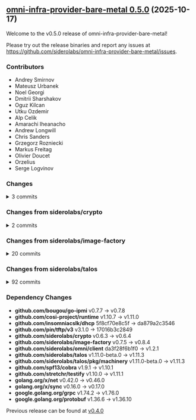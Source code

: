 ## [omni-infra-provider-bare-metal 0.5.0](https://github.com/siderolabs/omni-infra-provider-bare-metal/releases/tag/v0.5.0) (2025-10-17)

Welcome to the v0.5.0 release of omni-infra-provider-bare-metal!



Please try out the release binaries and report any issues at
https://github.com/siderolabs/omni-infra-provider-bare-metal/issues.

### Contributors

* Andrey Smirnov
* Mateusz Urbanek
* Noel Georgi
* Dmitrii Sharshakov
* Oguz Kilcan
* Utku Ozdemir
* Alp Celik
* Amarachi Iheanacho
* Andrew Longwill
* Chris Sanders
* Grzegorz Rozniecki
* Markus Freitag
* Olivier Doucet
* Orzelius
* Serge Logvinov

### Changes
<details><summary>3 commits</summary>
<p>

* [`4e7f89b`](https://github.com/siderolabs/omni-infra-provider-bare-metal/commit/4e7f89b560cb7d733053a7d870e00b6efadcb886) chore: bump Talos version to 1.11.3, make integration tests parallel
* [`e53367e`](https://github.com/siderolabs/omni-infra-provider-bare-metal/commit/e53367edc0e9fe5ea11b1ca8c219aa0bd500bd90) chore: rekres, bump deps
* [`5bca2eb`](https://github.com/siderolabs/omni-infra-provider-bare-metal/commit/5bca2eb8c19c5626e26edc9593fb3b5e3acd45fd) refactor: adapt to new QTransform controllers
</p>
</details>

### Changes from siderolabs/crypto
<details><summary>2 commits</summary>
<p>

* [`4154a77`](https://github.com/siderolabs/crypto/commit/4154a771b09f0023e0d258bba6aecc29febabecb) feat: implement dynamic certificate reloader
* [`dae07fa`](https://github.com/siderolabs/crypto/commit/dae07fa14f963b34ea67abf0cbc50ba24f280524) chore: update to Go 1.25
</p>
</details>

### Changes from siderolabs/image-factory
<details><summary>20 commits</summary>
<p>

* [`a3a7661`](https://github.com/siderolabs/image-factory/commit/a3a7661df37083c3af0a929265a424f003c9db1a) release(v0.8.4): prepare release
* [`075aa3f`](https://github.com/siderolabs/image-factory/commit/075aa3fa0c10abc4e06d2be1d3f3a394e56d1947) fix: update Talos to 1.11.1
* [`02723cd`](https://github.com/siderolabs/image-factory/commit/02723cdf6b96b106b3a961f1eb88731366e0cecb) fix: translation ID
* [`94c6df1`](https://github.com/siderolabs/image-factory/commit/94c6df1f3497c5a4173fa3ddfd3169b65d70dc15) release(v0.8.3): prepare release
* [`7254abf`](https://github.com/siderolabs/image-factory/commit/7254abf251c3a1140a220969ac9bd684c55f8774) fix: disable redirects to PXE
* [`251aee0`](https://github.com/siderolabs/image-factory/commit/251aee03710e8c3603a9f4cf9677353a62e860ea) release(v0.8.2): prepare release
* [`418eebb`](https://github.com/siderolabs/image-factory/commit/418eebb19ff7a6948a8125db2461f257612fcd23) fix: don't filter out `rc` versions
* [`57ad419`](https://github.com/siderolabs/image-factory/commit/57ad419a199bcd9956ba8aa48db451e1ce3c61d5) release(v0.8.1): prepare release
* [`6392086`](https://github.com/siderolabs/image-factory/commit/63920865fa4bd1f4537880e5b491e685a88fd965) fix: prevent failure on cache.Get
* [`a1e3707`](https://github.com/siderolabs/image-factory/commit/a1e37078e10bae58d8ee3f117cdbc405de35e65c) feat: add fallback if S3 is missbehaving
* [`9760ab0`](https://github.com/siderolabs/image-factory/commit/9760ab0fee7196885f50a92abf872c5c94f3dd2c) release(v0.8.0): prepare release
* [`7c6d261`](https://github.com/siderolabs/image-factory/commit/7c6d26184cd3a6f903385230fcbddc92cf67d065) fix: set content-disposition on S3
* [`f3e97df`](https://github.com/siderolabs/image-factory/commit/f3e97df4e609aa1b6ffc39d6b4cb8c76e891669e) docs(image-factory): add info about S3 cache and CDN
* [`d25e7ac`](https://github.com/siderolabs/image-factory/commit/d25e7acdc3b9e0a1fb96a0013133fc8e89097d1b) fix: add extra context to logs from s3 cache
* [`a3a0dff`](https://github.com/siderolabs/image-factory/commit/a3a0dff1f8846a2373a63d428ea86717bbdc452f) fix: add optional region to S3 client
* [`a9e2d08`](https://github.com/siderolabs/image-factory/commit/a9e2d08b1162c0e470b87da8e6ad448b34426d7a) feat: add support for Object Storage and CDN cache
* [`b8bfc19`](https://github.com/siderolabs/image-factory/commit/b8bfc1985c4c93cd1aa12a251deaa1ecb6239d20) docs: add air-gapped documentation
* [`f8b4ef0`](https://github.com/siderolabs/image-factory/commit/f8b4ef0ea538b56238b9ea0a51daadf5d5999ae6) docs: add new translation
* [`0c83228`](https://github.com/siderolabs/image-factory/commit/0c83228ae5ad0349f376f56743a8d3b8e2858ec4) release(v0.7.6): prepare release
* [`6f409ec`](https://github.com/siderolabs/image-factory/commit/6f409ecd914094afe9293a23883806798a0cc5dd) fix: drop extractParams function
</p>
</details>

### Changes from siderolabs/talos
<details><summary>92 commits</summary>
<p>

* [`a0243ef77`](https://github.com/siderolabs/talos/commit/a0243ef77e6532ed2919689d305eeaf97458c0a1) release(v1.11.3): prepare release
* [`560241c00`](https://github.com/siderolabs/talos/commit/560241c00e0e9fdcd3ad614a28183f83407c07e5) fix: make Akamai platform usable
* [`1b23cad61`](https://github.com/siderolabs/talos/commit/1b23cad61cafcfa9130ef216e85df07716ca8a8a) fix: cherry-pick of commit `0fbb0b0` from #11959
* [`876719a92`](https://github.com/siderolabs/talos/commit/876719a92d4e4dfe8dfdd4d81c0671cf40e7bd45) fix: cherry-pick of commit `cd9fb27` from #11943
* [`9a30ab6f5`](https://github.com/siderolabs/talos/commit/9a30ab6f5cd418636258cc2812aecfe3e7bf9ee5) feat: bump go, kernel and runc
* [`0fbb0b028`](https://github.com/siderolabs/talos/commit/0fbb0b0280c1f8a4da954237e765c7682cea4402) fix: provide nocloud metadata with missing network config
* [`0dad32819`](https://github.com/siderolabs/talos/commit/0dad328195190b579ac33a6ce10c38847889469a) feat: update Flannel to v0.27.4
* [`49182b386`](https://github.com/siderolabs/talos/commit/49182b386b983814c6356dc21acd05a9a210bca3) fix: support secure HTTP proxy with gRPC dial
* [`a460f5726`](https://github.com/siderolabs/talos/commit/a460f572693726b5b13528759afd6c9a2f57f3fd) feat: update etcd 3.6.5, CoreDNS 1.12.4
* [`48ee8581b`](https://github.com/siderolabs/talos/commit/48ee8581bc5b0808bf70e7cdcdb38e5cf73695de) fix: don't set broadcast for /31 and /32 addresses
* [`7668c52dd`](https://github.com/siderolabs/talos/commit/7668c52dd4126e0637d42dbf54b005e170051c91) fix: provide refreshing CA pool (resolvers)
* [`511b4d2e8`](https://github.com/siderolabs/talos/commit/511b4d2e89320f79f66cd3f0f18db1a01e3f4aef) release(v1.11.2): prepare release
* [`ac452574e`](https://github.com/siderolabs/talos/commit/ac452574e79ef3564e622d44fd4516681740c8cf) fix: default gateway as string
* [`7cec0e042`](https://github.com/siderolabs/talos/commit/7cec0e0420d613910d0d90c542e8f00ff3cfc9b5) fix: uefi boot entry handling logic
* [`637154ed2`](https://github.com/siderolabs/talos/commit/637154ed2555a885a1de9dfdf14813b9b807fb38) docs: drop invalid v1.12 docs
* [`a6d2f65a6`](https://github.com/siderolabs/talos/commit/a6d2f65a61065285366dc3698a2b5d556dde8da0) chore(ci): rekres to use new runner groups
* [`cd82ee204`](https://github.com/siderolabs/talos/commit/cd82ee204eda75dd09cedd85b2414edebacfb5ca) refactor: efivarfs mock and tests
* [`996d97de6`](https://github.com/siderolabs/talos/commit/996d97de6e1fd5feea4e1052e0d1c6f6c0f3c6f9) chore: update pkgs
* [`bbf860c5c`](https://github.com/siderolabs/talos/commit/bbf860c5ccbdd2fdc877459d05b2f64b9c127a5d) docs: update component updates
* [`24c1bcecf`](https://github.com/siderolabs/talos/commit/24c1bcecf5d1fd82e24bf85a48ae3f966aedec2d) fix: bump trustd memory limit
* [`56d6d6f75`](https://github.com/siderolabs/talos/commit/56d6d6f755d35785f7be9665813e5847c7dfb14c) chore: pass in github token to imager
* [`682df89d7`](https://github.com/siderolabs/talos/commit/682df89d78312b7a56d017c953397d171aee4a37) fix: use correct order to determine SideroV1 keys directory path
* [`a838881fa`](https://github.com/siderolabs/talos/commit/a838881fafcdfe20b3ccb40b5535cc27946b19ea) fix: trim zero bytes in the DHCP host & domain response
* [`9c962ae9c`](https://github.com/siderolabs/talos/commit/9c962ae9c86168eb71677a7ce678a3a443d64f40) fix: re-create cgroups when restarting runners
* [`de243f9ae`](https://github.com/siderolabs/talos/commit/de243f9aede933336d7ca48937df40d168d5257e) test: fix flakiness in RawVolumes test
* [`ec8fde596`](https://github.com/siderolabs/talos/commit/ec8fde596fac2058b205fe84026355d6220e31dc) feat: update Kubernetes to 1.34.1
* [`797897dfb`](https://github.com/siderolabs/talos/commit/797897dfbf050b0b81a018ace9ac77de45b17410) test: improve test stability
* [`98273666e`](https://github.com/siderolabs/talos/commit/98273666e8ed9fd8a94b66bd3834bf78ecbc44c8) feat: update runc to 1.3.1
* [`8e85c8362`](https://github.com/siderolabs/talos/commit/8e85c83625502e08c058b865c123b0828a90fed6) release(v1.11.1): prepare release
* [`ff8644cd2`](https://github.com/siderolabs/talos/commit/ff8644cd2efefe00ef469f180392eb9fa63b8a52) fix: correctly handle status-code 204
* [`7d5fe2d0f`](https://github.com/siderolabs/talos/commit/7d5fe2d0f1d5761d5aba28c55999bd8222ef5e3f) feat: update Linux kernel (memcg_v1, ublk)
* [`9e310a9dd`](https://github.com/siderolabs/talos/commit/9e310a9dd9e70669c46900f6950c29929a308261) fix: enable support for VMWare arm64
* [`f7620f028`](https://github.com/siderolabs/talos/commit/f7620f02817b271686024799353b87f5f51c3cf7) feat: update CoreDNS to 1.12.3
* [`01bf2f6f9`](https://github.com/siderolabs/talos/commit/01bf2f6f9d203dad55910bdde3539e883b138f8e) feat: add SOCKS5 proxy support to dynamic proxy dialer
* [`8a578bc4a`](https://github.com/siderolabs/talos/commit/8a578bc4ac95fc543f0564281d1a6a54f3299061) feat: update Linux to 6.12.45
* [`d9d89a3a8`](https://github.com/siderolabs/talos/commit/d9d89a3a82be5e5a276b1a3328bc0daefbbff5d6) release(v1.11.0): prepare release
* [`364b48690`](https://github.com/siderolabs/talos/commit/364b4869004fde1ffed27e50b657be41c2127621) feat: update pkgs/tools for pcre2 10.46
* [`be70ea03f`](https://github.com/siderolabs/talos/commit/be70ea03fcf7aa8dd57eda966ed5445a8be91e37) feat: update pkgs for NVIDIA prod 570.172.08
* [`a5f80b4fe`](https://github.com/siderolabs/talos/commit/a5f80b4fe6dad879ed875cb6763a76223187259c) fix: bring back linux/armv7 build and update xz
* [`751dae432`](https://github.com/siderolabs/talos/commit/751dae432611b438b140aec5fc14c7f9734d4e87) fix: drop linux/armv7 build
* [`8cbd75320`](https://github.com/siderolabs/talos/commit/8cbd7532053d86cf71def0dab798401d4795aeb4) fix: update xz module (security)
* [`803ed1ef9`](https://github.com/siderolabs/talos/commit/803ed1ef96c0213352fac3d8c48a9f23cd0a9aa7) feat: update Kubernetes to 1.34.0
* [`a80898da9`](https://github.com/siderolabs/talos/commit/a80898da9d1219f6c8acc9f33f3d83e3856bd497) feat: update Linux to 6.12.43
* [`30c14aa71`](https://github.com/siderolabs/talos/commit/30c14aa71d33a5f70ddb35efc3840a3c5e23743a) feat: update Kubernetes default to v1.34.0-rc.2
* [`ed7d8cbac`](https://github.com/siderolabs/talos/commit/ed7d8cbac0aa388820adc217c5af647ada9d99d6) docs: link to kubernetes linux swap tuning
* [`1ee82120e`](https://github.com/siderolabs/talos/commit/1ee82120e96e1aa5bc6880ab77031a59a092ec6c) docs: apply fixes for what is new
* [`36102eae1`](https://github.com/siderolabs/talos/commit/36102eae179a9beed634c1faca1778de18b97ad1) release(v1.11.0-rc.0): prepare release
* [`0f22913d9`](https://github.com/siderolabs/talos/commit/0f22913d96e7088aaff697c7fd93cd7eb64240cb) fix: image cache lockup on a missing volume
* [`46cf25c7c`](https://github.com/siderolabs/talos/commit/46cf25c7c0b570faa307ee64ab46cf96db0e210d) feat: update Linux to 6.12.41
* [`62f6c97fe`](https://github.com/siderolabs/talos/commit/62f6c97fe6430a1c4b2dd78273a7b0718ea89462) fix: provide mitigation CVE-1999-0524
* [`350319063`](https://github.com/siderolabs/talos/commit/3503190637042083fff169a46bbdbe1cfd750c73) fix: actually use SIDEROV1_KEYS_DIR env var if it's provided
* [`430a27dc2`](https://github.com/siderolabs/talos/commit/430a27dc24b42c3dc7c8f6e04e128544bca39feb) fix: kubernetes upgrade options for kubelet
* [`e3a9097c4`](https://github.com/siderolabs/talos/commit/e3a9097c4fb99dceae69740fd43dcaeb4ac9da32) fix: set secs field in DHCPv4 packets
* [`babddd0e4`](https://github.com/siderolabs/talos/commit/babddd0e400386d7e8dbab806cb1724ca105dc4d) fix: dial with proxy
* [`23efda4db`](https://github.com/siderolabs/talos/commit/23efda4dbfbb135c81f538a433ee53ecc7c64a52) feat: use key provider with fallback option for auth type SideroV1
* [`e2a5a9b3f`](https://github.com/siderolabs/talos/commit/e2a5a9b3fe6f7eb2b44761c2bbedd2a9d183bcdc) chore: re-enable vulncheck
* [`f5d700a0c`](https://github.com/siderolabs/talos/commit/f5d700a0c6d5f99573a57cce871eb25a8c14b464) release(v1.11.0-beta.2): prepare release
* [`6186d1821`](https://github.com/siderolabs/talos/commit/6186d182189d229e3065631076f435d34bfc4f53) chore: disable vulncheck temporarily
* [`e4a2a8d9c`](https://github.com/siderolabs/talos/commit/e4a2a8d9c09f810e35923e4641db8921e6f85981) feat: update default Kubernetes to v1.34.0-rc.1
* [`4c4236d7e`](https://github.com/siderolabs/talos/commit/4c4236d7eb53185704f83667a27d191577a438e0) feat: update Go to 1.24.6
* [`a01a390f6`](https://github.com/siderolabs/talos/commit/a01a390f692bad314dacb84eaa06ac3b78034243) chore: add deadcode elimination linter
* [`49fad0ede`](https://github.com/siderolabs/talos/commit/49fad0ede4f8df9596fc3d6e4bff0a5fa89e2ea4) feat: add a pause function to dashboard
* [`21e8e9dc9`](https://github.com/siderolabs/talos/commit/21e8e9dc9ab1ec8c3550b6edd5c6c5b4e000e060) refactor: replace containerd/containerd/v2 module for proper DCE
* [`bbd01b6b7`](https://github.com/siderolabs/talos/commit/bbd01b6b7893d0d2004bdb9491d0f811f07c2ad3) refactor: fix deadcode elimination with godbus
* [`e8d9c81cc`](https://github.com/siderolabs/talos/commit/e8d9c81cc1b71827066442a9a26b387bb91202ba) refactor: stop using `text/template` in `machined` code paths
* [`85589662a`](https://github.com/siderolabs/talos/commit/85589662aadd34f1d3279b387bc3588adee21971) fix: unmarshal encryption STATE from META
* [`f10a626d2`](https://github.com/siderolabs/talos/commit/f10a626d2d5a8cfc612beabc1e74d87c35242bcc) docs: add what is new notes for 1.11
* [`5a15ce88b`](https://github.com/siderolabs/talos/commit/5a15ce88b62e0dd724954264f6ffd9f677463bae) release(v1.11.0-beta.1): prepare release
* [`614ca2e22`](https://github.com/siderolabs/talos/commit/614ca2e229c2e07ba664edbfd076a008eaebb894) fix: one more attempt to fix volume mount race on restart
* [`4b86dfe6f`](https://github.com/siderolabs/talos/commit/4b86dfe6fd0b7d55869c85816bb01b073817cc8f) feat: implement encryption locking to STATE
* [`8ae76c320`](https://github.com/siderolabs/talos/commit/8ae76c320c6115991c967ed946baaf9e8eb31d6d) feat: implement `talos.config.early` command line arg
* [`19f8c605e`](https://github.com/siderolabs/talos/commit/19f8c605ed0d0aecc80fdba646bac1d23539c1ca) docs: remove talos API flags from mgmt commands
* [`fa1d6fef8`](https://github.com/siderolabs/talos/commit/fa1d6fef8d664da263fe3b6dd2f59d83f2139ccc) feat: bootedentry resource
* [`7dee810d4`](https://github.com/siderolabs/talos/commit/7dee810d483155b9d9000eed30ec909efb441b90) fix: live reload of TLS client config for discovery client
* [`a5dc22466`](https://github.com/siderolabs/talos/commit/a5dc22466f2ab3fd9f32f0a4467c96ce075b3bec) fix: enforce minimum size on user volumes if not set explicitly
* [`7836e924d`](https://github.com/siderolabs/talos/commit/7836e924d4efc86fd6692915ebdc255d7d5545cc) feat: update containerd to 2.1.4
* [`5012550ec`](https://github.com/siderolabs/talos/commit/5012550ec7bbedf172dd7e8a6821c277f56fcb01) feat: add F71808E watchdog driver
* [`10ddc4cdd`](https://github.com/siderolabs/talos/commit/10ddc4cdd4aedc5101ea1f513ae72f2d5c752507) fix: grype scan
* [`d108e0a08`](https://github.com/siderolabs/talos/commit/d108e0a083720a5d3e059961afd0c2cb0a126d8a) fix(ci): use a random suffix for ami names
* [`504225546`](https://github.com/siderolabs/talos/commit/504225546252880af4506291b5ce6b4e9dac50f2) fix: issues with reading GPT
* [`bdaf08dd4`](https://github.com/siderolabs/talos/commit/bdaf08dd4fdb0a1c015685195e549c913c5fa824) feat: update PCI DB module to v0.3.2
* [`667dcebec`](https://github.com/siderolabs/talos/commit/667dcebec2b24f9bcb1bef1df4bb1a1c6219d78c) test: wait for service account test job longer
* [`ae176a4b7`](https://github.com/siderolabs/talos/commit/ae176a4b766f123a82c85a9418dfca70a8d09180) feat: update etcd to 3.6.4
* [`201b6801f`](https://github.com/siderolabs/talos/commit/201b6801f6651aa4bb43a6720109a2820d174714) fix: issue with volume remount on service restart
* [`2a911402b`](https://github.com/siderolabs/talos/commit/2a911402b5dd241b38a2dd7c2e3dc078acee7008) chore: tag aws snapshots created via ci with the image name
* [`d8bd84b56`](https://github.com/siderolabs/talos/commit/d8bd84b56cd0de0daab379ab9b9ee5ce3e99ac14) docs: add SBOM documentation
* [`7eec61993`](https://github.com/siderolabs/talos/commit/7eec61993296c33fa8d150e3ce6408313de3e912) feat: unify disk encryption configuration
* [`4ff2bf9e0`](https://github.com/siderolabs/talos/commit/4ff2bf9e06a5666fcd92257622699eec9b7a613d) feat: update etcd to v3.5.22
* [`31a67d379`](https://github.com/siderolabs/talos/commit/31a67d379627963b439d3705eacfe33424ba0d03) fix: do not download artifacts for cron Grype scan
* [`c6b6e0bb3`](https://github.com/siderolabs/talos/commit/c6b6e0bb3e258d1812a8f76ea488969862c6ea0c) docs: rewrite the getting started and prod docs for v1.10 and v1.11
* [`ca1c656e6`](https://github.com/siderolabs/talos/commit/ca1c656e6176546022b5a6a64370aad5d6c0c634) chore(ci): add more nvidia test matrix
* [`7a2e0f068`](https://github.com/siderolabs/talos/commit/7a2e0f068ea696aab21eec40d90b5f2ce3ebbe8b) feat: sync pkgs, update Linux to 6.12.40
</p>
</details>

### Dependency Changes

* **github.com/bougou/go-ipmi**                  v0.7.7 -> v0.7.8
* **github.com/cosi-project/runtime**            v1.10.7 -> v1.11.0
* **github.com/insomniacslk/dhcp**               5f8cf70e8c5f -> da879a2c3546
* **github.com/pin/tftp/v3**                     v3.1.0 -> 17016b3c2849
* **github.com/siderolabs/crypto**               v0.6.3 -> v0.6.4
* **github.com/siderolabs/image-factory**        v0.7.5 -> v0.8.4
* **github.com/siderolabs/omni/client**          da3f28f6b1f0 -> v1.2.1
* **github.com/siderolabs/talos**                v1.11.0-beta.0 -> v1.11.3
* **github.com/siderolabs/talos/pkg/machinery**  v1.11.0-beta.0 -> v1.11.3
* **github.com/spf13/cobra**                     v1.9.1 -> v1.10.1
* **github.com/stretchr/testify**                v1.10.0 -> v1.11.1
* **golang.org/x/net**                           v0.42.0 -> v0.46.0
* **golang.org/x/sync**                          v0.16.0 -> v0.17.0
* **google.golang.org/grpc**                     v1.74.2 -> v1.76.0
* **google.golang.org/protobuf**                 v1.36.6 -> v1.36.10

Previous release can be found at [v0.4.0](https://github.com/siderolabs/omni-infra-provider-bare-metal/releases/tag/v0.4.0)

